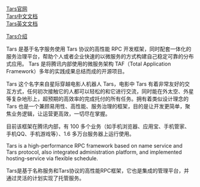 [Tars官网](https://github.com/TarsCloud/Tars)  
[Tars中文文档](https://tarscloud.github.io/TarsDocs/)  
[Tars英文文档](https://github.com/TarsCloud/TarsDocs_en)  

[Tars介绍](http://www.oschina.net/p/tars)  


Tars 是基于名字服务使用 Tars 协议的高性能 RPC 开发框架，同时配套一体化的服务治理平台，帮助个人或者企业快速的以微服务的方式构建自己稳定可靠的分布式应用。
Tars 是将腾讯内部使用的微服务架构 TAF（Total Application Framework）多年的实践成果总结而成的开源项目。

Tars 这个名字来自星际穿越电影人机器人 Tars，电影中 Tars 有着非常友好的交互方式，任何初次接触它的人都可以轻松的和它进行交流，同时能在外太空、外星等复杂地形上，超预期的高效率的完成托付的所有任务。拥有着类似设计理念的 Tars 也是一个兼顾易用性、高性能、服务治理的框架，目的是让开发更简单，聚焦业务逻辑，让运营更高效，一切尽在掌握。

目前该框架在腾讯内部，有 100 多个业务（如手机浏览器、应用宝、手机管家、手机QQ、手机游戏等）、1.6 多万台服务器上运行使用。

Tars is a high-performance RPC framework based on name service and Tars protocol, also integrated administration platform, and implemented hosting-service via flexible schedule.

Tars是基于名称服务和Tars协议的高性能RPC框架，它也是集成的管理平台，并通过灵活的计划实现了托管服务。











